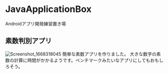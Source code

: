 # JavaApplicationBox
Androidアプリ開発練習置き場
## 素数判別アプリ
![Screenshot_1668318045](https://user-images.githubusercontent.com/28498918/201507667-22603425-2b6c-4336-b57e-0d760151ab19.png)
簡単な素数アプリを作りました。 大きな数字の素数の計算に時間がかかるようです。ベンチマークみたいなアプリにしてもおもしろそう。
